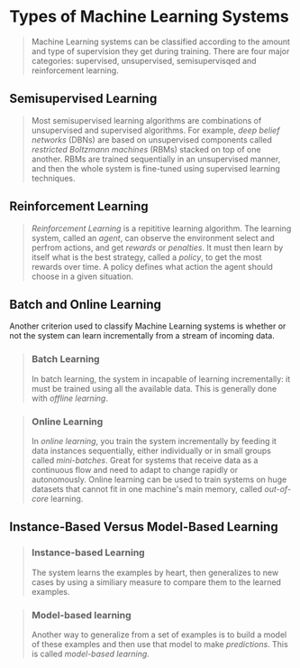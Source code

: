 # Types of Machine Learning Systems
>Machine Learning systems can be classified according to the amount and type of supervision they get during training. There are four major categories: supervised, unsupervised, semisupervisqed and reinforcement learning.

## Semisupervised Learning
>Most semisupervised learning algorithms are combinations of unsupervised and supervised algorithms. For example, *deep belief networks* (DBNs) are based on unsupervised components called *restricted Boltzmann machines* (RBMs) stacked on top of one another. RBMs are trained sequentially in an unsupervised manner, and then the whole system is fine-tuned using supervised learning techniques.

## Reinforcement Learning
>*Reinforcement Learning* is a repititive learning algorithm. The learning system, called an *agent*, can observe the environment select and perfrom actions, and get *rewards* or *penalties*. It must then learn by itself what is the best strategy, called a *policy*, to get the most rewards over time. A policy defines what action the agent should choose in a given situation.

## Batch and Online Learning
Another criterion used to classify Machine Learning systems is whether or not the system can learn incrementally from a stream of incoming data.

>### Batch Learning
>In batch learning, the system in incapable of learning incrementally: it must be trained using all the available data. This is generally done with *offline learning*.

>### Online Learning
>In *online learning*, you train the system incrementally by feeding it data instances sequentially, either individually or in small groups called *mini-batches*. Great for systems that receive data as a continuous flow and need to adapt to change rapidly or autonomously. Online learning can be used to train systems on huge datasets that cannot fit in one machine's main memory, called *out-of-core* learning.

## Instance-Based Versus Model-Based Learning
>### Instance-based Learning
>The system learns the examples by heart, then generalizes to new cases by using a similiary measure to compare them to the learned examples. 

>### Model-based learning
>Another way to generalize from a set of examples is to build a model of these examples and then use that model to make *predictions*. This is called *model-based learning*.


